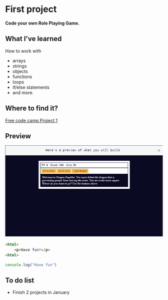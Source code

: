 # First project 
**Code your own Role Playing Game.**

## What I've learned
How to work with 
* arrays 
* strings 
* objects 
* functions 
* loops 
* if/else statements 
* and more.

## Where to find it? ##
[Free code camp Project 1](https://www.freecodecamp.org/learn/javascript-algorithms-and-data-structures-v8/#learn-basic-javascript-by-building-a-role-playing-game)

## Preview ##
![Check what I've done](sample.png)

```html
<html>
    <p>Have fun!</p>
<html>
```


```javascript
console.log("Have fun")
```

## To do list ##
- Finish 2 projects in January